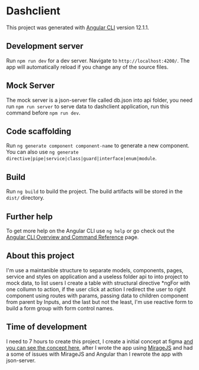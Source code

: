 # Dashclient

This project was generated with [Angular CLI](https://github.com/angular/angular-cli) version 12.1.1.

## Development server

Run `npm run dev` for a dev server. Navigate to `http://localhost:4200/`. The app will automatically reload if you change any of the source files.

## Mock Server

The mock server is a json-server file called db.json into api folder, you need run `npm run server` to serve data to dashclient application, run this command before `npm run dev`.

## Code scaffolding

Run `ng generate component component-name` to generate a new component. You can also use `ng generate directive|pipe|service|class|guard|interface|enum|module`.

## Build

Run `ng build` to build the project. The build artifacts will be stored in the `dist/` directory.

## Further help

To get more help on the Angular CLI use `ng help` or go check out the [Angular CLI Overview and Command Reference](https://angular.io/cli) page.

## About this project

I'm use a maintanible structure to separate models, components, pages, service and styles on application and a useless folder api to into project to mock data, to list users I create a table with structural directive *ngFor with one collumn to action, if the user click at action I redirect the user to right component using routes with params, passing data to children component from parent by Inputs, and the last but not the least, I'm use reactive form to build a form group with form control names.

## Time of development
I need to 7 hours to create this project, I create a initial concept at figma [and you can see the concept here](https://www.figma.com/file/jtNHWNi9YEUHR7ZCxIdtpk/List?node-id=9%3A32), after I wrote the app using [MirageJS](https://miragejs.com/) and had a some of issues with MirageJS and Angular than I rewrote the app with json-server.
